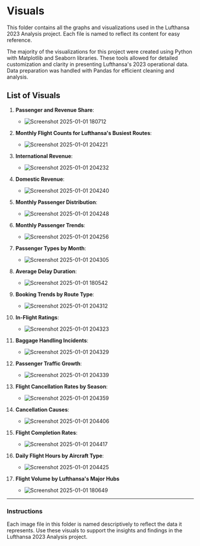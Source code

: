 # Visuals

This folder contains all the graphs and visualizations used in the Lufthansa 2023 Analysis project. Each file is named to reflect its content for easy reference. 

The majority of the visualizations for this project were created using Python with Matplotlib and Seaborn libraries. These tools allowed for detailed customization and clarity in presenting Lufthansa's 2023 operational data. Data preparation was handled with Pandas for efficient cleaning and analysis.

## List of Visuals

1. **Passenger and Revenue Share**:
   - ![Screenshot 2025-01-01 180712](https://github.com/user-attachments/assets/0be4e4fb-fdb1-49c4-b2e6-077275726f55)


2. **Monthly Flight Counts for Lufthansa's Busiest Routes**:
   - ![Screenshot 2025-01-01 204221](https://github.com/user-attachments/assets/11a7bbf7-5e32-4ffc-ab81-b0746520395a)


3. **International Revenue**:
   - ![Screenshot 2025-01-01 204232](https://github.com/user-attachments/assets/ee4ca386-fd1e-4456-93c2-ad2c04061685)


4. **Domestic Revenue**:
   - ![Screenshot 2025-01-01 204240](https://github.com/user-attachments/assets/f235f8c1-1f88-4f11-b2b2-37b4ebc4a425)


5. **Monthly Passenger Distribution**:
   - ![Screenshot 2025-01-01 204248](https://github.com/user-attachments/assets/5caf2eda-febf-4ac3-8a1a-0b252122411e)


6. **Monthly Passenger Trends**:
   - ![Screenshot 2025-01-01 204256](https://github.com/user-attachments/assets/b17f3278-6e1d-41ef-ab25-80747d4faa5f)


7. **Passenger Types by Month**:
   - ![Screenshot 2025-01-01 204305](https://github.com/user-attachments/assets/b7a577f3-141a-4147-9566-9838d4a0795b)


8. **Average Delay Duration**:
   - ![Screenshot 2025-01-01 180542](https://github.com/user-attachments/assets/4a70af55-60bc-4e57-9f67-135fa64b0947)


9. **Booking Trends by Route Type**:
   - ![Screenshot 2025-01-01 204312](https://github.com/user-attachments/assets/03ea4ff9-d7a9-40bd-a17b-3f4394d4e0d5)


10. **In-Flight Ratings**:
    - ![Screenshot 2025-01-01 204323](https://github.com/user-attachments/assets/de5f74d5-3dda-4907-ae8e-05cb58fc8f8c)


11. **Baggage Handling Incidents**:
    - ![Screenshot 2025-01-01 204329](https://github.com/user-attachments/assets/fc6e385c-35f7-44f7-8b8f-68a181a3ff00)


12. **Passenger Traffic Growth**:
    - ![Screenshot 2025-01-01 204339](https://github.com/user-attachments/assets/781ed421-75b3-44d6-b9f2-2e6b94c799d4)


13. **Flight Cancellation Rates by Season**:
    - ![Screenshot 2025-01-01 204359](https://github.com/user-attachments/assets/71861c9d-73f6-4936-a626-c102281e9beb)


14. **Cancellation Causes**:
    - ![Screenshot 2025-01-01 204406](https://github.com/user-attachments/assets/c2eeb5ab-4606-4c22-87dd-faef6dfc4664)


15. **Flight Completion Rates**:
    - ![Screenshot 2025-01-01 204417](https://github.com/user-attachments/assets/637571ab-3012-4f1b-85d9-1a5a19b9250e)


16. **Daily Flight Hours by Aircraft Type**:
    - ![Screenshot 2025-01-01 204425](https://github.com/user-attachments/assets/080fae2e-0a15-4ce9-8306-2946f193e6a6)


17. **Flight Volume by Lufthansa's Major Hubs**
    - ![Screenshot 2025-01-01 180649](https://github.com/user-attachments/assets/f79c45ea-61b9-4a09-9da3-94f976505ecb)



---

### Instructions
Each image file in this folder is named descriptively to reflect the data it represents. Use these visuals to support the insights and findings in the Lufthansa 2023 Analysis project.


